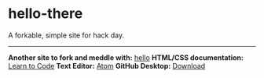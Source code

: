 # hello-there

A forkable, simple site for hack day.

---

**Another site to fork and meddle with:** [hello](https://github.com/jlord/hello)
**HTML/CSS documentation:** [Learn to Code](http://learn.shayhowe.com/html-css/)
**Text Editor:** [Atom](http://atom.io)
**GitHub Desktop:** [Download](desktop.github.com)
